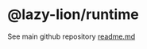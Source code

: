 # @lazy-lion/runtime

See main github repository [readme.md](https://github.com/havelaer/lazy-lion)
